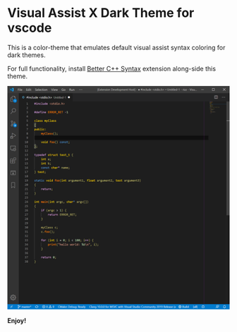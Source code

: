# Visual Assist X Dark Theme for vscode
This is a color-theme that emulates default visual assist syntax coloring for dark themes.

For full functionality, install [Better C++ Syntax](https://marketplace.visualstudio.com/items?itemName=jeff-hykin.better-cpp-syntax) extension along-side this theme.

![screenshot](images/screenshot.png)

**Enjoy!**
